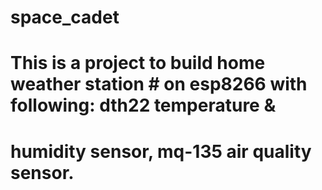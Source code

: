 # space_cadet

# This is a project to build home weather station # on esp8266 with following: dth22 temperature & 
# humidity sensor, mq-135 air quality sensor.

